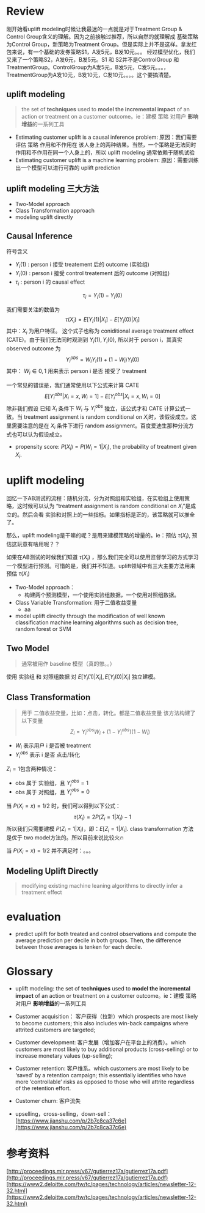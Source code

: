 # Review
刚开始看uplift modeling时候让我最迷的一点就是对于Treatment Group & Control Group含义的理解。因为之前接触过推荐，所以自然的就理解成 基础策略为Control Group，新策略为Treatment Group。但是实际上并不是这样。拿发红包来说，有一个基础的发券策略S1，A发5元，B发10元。。。 经过模型优化，我们又来了一个策略S2，A发6元，B发5元。S1 和 S2并不是ControlGroup 和 TreatmentGroup。ControlGroup为A发5元，B发5元，C发5元。。。，TreatmentGroup为A发10元，B发10元，C发10元。。。。这个要搞清楚。


## uplift modeling
> the set of **techniques** used to **model the incremental impact** of an action or treatment on a customer outcome。ie：建模 策略 对用户 **影响增益**的一系列工具

* Estimating customer uplift is a causal inference problem: 原因：我们需要评估 策略 作用和不作用在 该人身上的两种结果。当然，一个策略是无法同时 作用和不作用在同一个人身上的，所以 uplift modeling 通常依赖于随机试验
* Estimating customer uplift is a  machine learning problem: 原因：需要训练出一个模型可以进行可靠的 uplift prediction

## uplift modeling 三大方法

* Two-Model approach
* Class Transformation approach
* modeling uplift directly


## Causal Inference

符号含义
* $Y_i(1)$ : person i 接受 treatement 后的 outcome  (实验组)
* $Y_i(0)$ : person i 接受 control treatement 后的 outcome (对照组)
* $\tau_i$ : person i 的 causal effect

$$
\tau_i = Y_i(1) - Y_i(0)
$$

我们需要关注的数值为
$$
\tau(X_i) = E[Y_i(1)|X_i] - E[Y_i(0)|X_i]
$$
其中：$X_i$ 为用户特征。 这个式子也称为 coniditional average treatment effect (CATE)。由于我们无法同时观测到 $Y_i(1), Y_i(0)$, 所以对于 person i，其真实 observed outcome 为 
$$
Y_i^{obs} = W_iY_i(1) + (1-W_i)Y_i(0)
$$
其中： $W_i \in {0, 1}$ 用来表示 person i 是否 接受了 treatment

一个常见的错误是，我们通常使用以下公式来计算 CATE
$$
E[Y_i^{obs}|X_i=x, W_i=1] - E[Y_i^{obs}|X_i=x, W_i=0]
$$
除非我们假设 已知 $X_i$ 条件下 $W_i$ 与 $Y_i^{obs}$ 独立，该公式才和 CATE 计算公式一致。当 treatment assignment is random conditional on $X_i$时，该假设成立。这里需要注意的是在 $X_i$ 条件下进行 random assignment。百度爱迪生那种分流方式也可以认为假设成立。


* propensity score: $P(X_i) = P(W_i=1|X_i)$, the probability of treatment given $X_i$.

# uplift modeling
回忆一下AB测试的流程：随机分流，分为对照组和实验组，在实验组上使用策略，这时候可以认为 “treatment assignment is random conditional on $X_i$”是成立的。然后会看 实验和对照上的一些指标。如果指标是正的，该策略就可以推全了。

那么，uplift modeling是干嘛的呢？是用来建模策略的增量的。ie：预估 $\tau(X_i)$, 预估这玩意有啥用呢？？

如果在AB测试的时候我们知道 $\tau(X_i)$ ，那么我们完全可以使用监督学习的方式学习一个模型进行预测。可惜的是，我们并不知道。uplift领域中有三大主要方法用来预估 $\tau(X_i)$

* Two-Model approach：
  * 构建两个预测模型，一个使用实验组数据，一个使用对照组数据。
* Class Variable Transformation: 用于二值收益变量
  * aa
* model uplift directly through the modification of well known classification machine learning algorithms such as decision tree, random forest or SVM

## Two Model
> 通常被用作 baseline 模型（真的惨。。）

使用 实验组 和 对照组数据 对 $E[Y_i(1)|X_i], E[Y_i(0)|X_i]$ 独立建模。

## Class Transformation
> 用于 二值收益变量，比如：点击，转化。都是二值收益变量
该方法构建了以下变量
$$
Z_i = Y_i^{obs}W_i + (1-Y_i^{obs})(1-W_i)
$$

* $W_i$ 表示用户 i 是否被 treatment
* $Y_i^{obs}$ 表示 i 是否 点击/转化

$Z_i=1$包含两种情况：
* obs 属于 实验组，且 $Y_i^{obs}=1$
* obs 属于 对照组，且 $Y_i^{obs}=0$

当 $P(X_i=x) = 1/2$ 时，我们可以得到以下公式：
$$
\tau(X_i) = 2P(Z_i=1|X_i) - 1
$$
所以我们只需要建模 $P(Z_i=1|X_i)$，即：$E[Z_i=1|X_i]$. class transformation 方法是优于 two model方法的。所以目前来说比较火🔥

当 $P(X_i=x)=1/2$ 并不满足时：。。。

## Modeling Uplift Directly
> modifying existing machine leaning algorithms to directly infer a treatment effect

# evaluation

* predict uplift for both treated and control observations and compute the average prediction per decile in both groups. Then, the difference between those averages is tenken for each decile. 



# Glossary

* uplift modeling:  the set of **techniques** used to **model the incremental impact** of an action or treatment on a customer outcome。ie：建模 策略 对用户 **影响增益**的一系列工具


* Customer acquisition： 客户获得（拉新）which prospects are most likely to become customers; this also includes win-back campaigns where attrited customers are targeted;
* Customer development: 客户发展（增加客户在平台上的消费）。which customers are most likely to buy additional products (cross-selling) or to increase monetary values (up-selling);
* Customer retention: 客户维系。which customers are most likely to be ‘saved’ by a retention campaign; this essentially identifies who have more ‘controllable’ risks as opposed to those who will attrite regardless of the retention effort.
* Customer churn: 客户流失
* upselling，cross-selling，down-sell：[https://www.jianshu.com/p/2b7c8ca37c6e](https://www.jianshu.com/p/2b7c8ca37c6e)

# 参考资料
[http://proceedings.mlr.press/v67/gutierrez17a/gutierrez17a.pdf](http://proceedings.mlr.press/v67/gutierrez17a/gutierrez17a.pdf)
[https://www2.deloitte.com/tw/tc/pages/technology/articles/newsletter-12-32.html](https://www2.deloitte.com/tw/tc/pages/technology/articles/newsletter-12-32.html)
